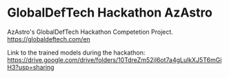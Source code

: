 # GlobalDefTech Hackathon AzAstro
AzAstro's GlobalDefTech Hackathon Competetion Project. https://globaldeftech.com/en

Link to the trained models during the hackathon:
https://drive.google.com/drive/folders/10TdreZm52jI6ot7a4gLulkXJ5T6mGiH3?usp=sharing